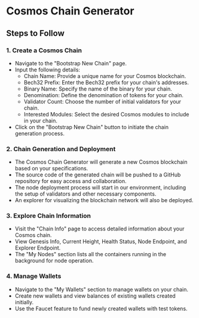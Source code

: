 # Cosmos Chain Generator

## Steps to Follow

### 1. Create a Cosmos Chain

- Navigate to the "Bootstrap New Chain" page.
- Input the following details:
  - Chain Name: Provide a unique name for your Cosmos blockchain.
  - Bech32 Prefix: Enter the Bech32 prefix for your chain's addresses.
  - Binary Name: Specify the name of the binary for your chain.
  - Denomination: Define the denomination of tokens for your chain.
  - Validator Count: Choose the number of initial validators for your chain.
  - Interested Modules: Select the desired Cosmos modules to include in your chain.
- Click on the "Bootstrap New Chain" button to initiate the chain generation process.

### 2. Chain Generation and Deployment

- The Cosmos Chain Generator will generate a new Cosmos blockchain based on your specifications.
- The source code of the generated chain will be pushed to a GitHub repository for easy access and collaboration.
- The node deployment process will start in our environment, including the setup of validators and other necessary components.
- An explorer for visualizing the blockchain network will also be deployed.

### 3. Explore Chain Information

- Visit the "Chain Info" page to access detailed information about your Cosmos chain.
- View Genesis Info, Current Height, Health Status, Node Endpoint, and Explorer Endpoint.
- The "My Nodes" section lists all the containers running in the background for node operation.

### 4. Manage Wallets

- Navigate to the "My Wallets" section to manage wallets on your chain.
- Create new wallets and view balances of existing wallets created initially.
- Use the Faucet feature to fund newly created wallets with test tokens.
